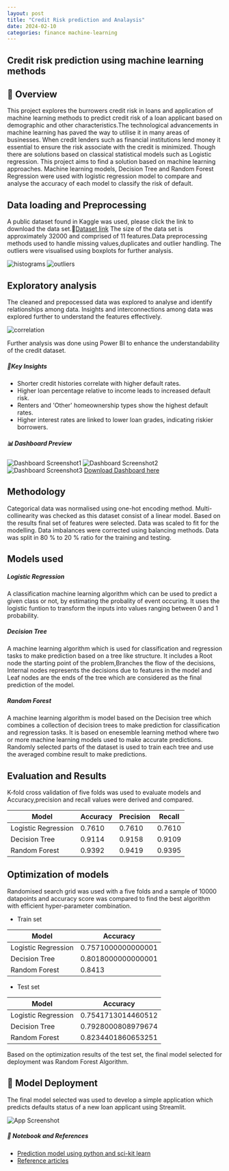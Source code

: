 ```yaml
---
layout: post
title: "Credit Risk prediction and Analaysis"
date: 2024-02-10
categories: finance machine-learning
---
```

## **Credit risk prediction using machine learning methods**

## 🚀 **Overview**

This project explores the burrowers credit risk in loans and application of machine learning methods to predict credit risk of a loan applicant based on demographic and other characteristics.The technological advancements in machine learning has paved the way to utilise it in many areas of businesses. When credit lenders such as financial institutions lend money it essential to ensure the risk associate with the credit is minimized. Though there are solutions based on classical statistical models such as Logistic regression. This project aims to find a solution based on machine learning approaches. Machine learning models, Decision Tree and Random Forest Regression were used with logistic regression model to compare and analyse the accuracy of each model to classify the risk of default.
## **Data loading and Preprocessing**

A public dataset found in Kaggle was used, please click the link to download the data set.📁[Dataset link](https://www.kaggle.com/datasets/laotse/credit-risk-dataset) The size of the data set is approximately 32000 and comprised of 11 features.Data preprocessing methods used to handle missing values,duplicates and outlier handling. The outliers were visualised using boxplots for further analysis.

![histograms](https://github.com/SachiD123/MyPortfolio.github.io/blob/main/Images/cred_hist.png)
![outliers](https://github.com/SachiD123/MyPortfolio.github.io/blob/main/Images/credit_outliers.png)

## **Exploratory analysis**

The cleaned and prepocessed data was explored to analyse and identify relationships among data. Insights and interconnections among data was explored further to understand the features effectively.

![correlation](https://github.com/SachiD123/MyPortfolio.github.io/blob/main/Images/credit_corr.png)

Further analysis was done using Power BI to enhance the understandability of the credit dataset.

##### 📌Key Insights
- Shorter credit histories correlate with higher default rates.
- Higher loan percentage relative to income leads to increased default risk.
- Renters and 'Other' homeownership types show the highest default rates.
- Higher interest rates are linked to lower loan grades, indicating riskier borrowers.

##### 📊 Dashboard Preview

![Dashboard Screenshot1](https://github.com/SachiD123/MyPortfolio.github.io/blob/main/Images/Loandefaultstrends.png)
![Dashboard Screenshot2](https://github.com/SachiD123/MyPortfolio.github.io/blob/main/Images/Burrowersriskpatterns.png)
![Dashboard Screenshot3](https://github.com/SachiD123/MyPortfolio.github.io/blob/main/Images/Loancharacteristics.png)
[Download Dashboard here](https://github.com/SachiD123/MyPortfolio.github.io/blob/main/Projects/CreditRisk/CreditRiskAnalysisFinal.pbix)

## **Methodology**

Categorical data was normalised using one-hot encoding method.
Multi-collinearity was checked as this dataset consist of a linear model. Based on the results final set of features were selected.
Data was scaled to fit for the modelling.
Data imbalances were corrected using balancing methods.
Data was split in 80 % to 20 % ratio for the training and testing.

## **Models used**
##### Logistic Regression

A classification machine learning algorithm which can be used to predict a given class or not, by estimating the probality of event occuring. It uses the logistic funtion to transform the inputs into values ranging between 0 and
1 probability.

##### Decision Tree

A machine learning algorithm which is used for classification and regression tasks to make prediction based on a tree like structure. It includes a Root node the starting point of the problem,Branches the flow of the decisions, Internal nodes represents the decisions due to features in the model and Leaf nodes are the ends of the tree which are considered
as the final prediction of the model.

##### Random Forest 

A machine learning algorithm is model based on the Decision tree which combines a collection of decision trees to make prediction for classification and regression tasks. It is based on enesemble learning method where two or more machine learning models used to make accurate predictions. Randomly selected parts of the dataset is used to train each tree and use the averaged combine result to make predictions.
 
## **Evaluation and Results**

K-fold cross validation of five folds was used to evaluate models and Accuracy,precision and recall values were derived and compared.
  
| Model           | Accuracy | Precision | Recall |
|-----------------|----------|-----------|--------|
| Logistic Regression | 0.7610   | 0.7610    | 0.7610 |
| Decision Tree      | 0.9114   | 0.9158    | 0.9109 |
| Random Forest     | 0.9392   | 0.9419    | 0.9395 |

## **Optimization of models**

Randomised search grid was used with a five folds and a sample of 10000 datapoints and accuracy score was compared to find the best algorithm with efficient hyper-parameter combination. 

- Train set

| Model           | Accuracy |
|-----------------|----------|
| Logistic Regression | 0.7571000000000001|
| Decision Tree      |0.8018000000000001|
| Random Forest     |0.8413|

- Test set

| Model           | Accuracy |
|-----------------|----------|
| Logistic Regression |0.7541713014460512|
| Decision Tree      |0.7928000808979674|
| Random Forest     |0.8234401860653251|

Based on the optimization results of the test set, the final model selected for deployment was Random Forest Algorithm.


## 🔬 **Model Deployment**

The final model selected was used to develop a simple application which predicts defaults status of a new loan applicant using Streamlit.

![App Screenshot](https://github.com/SachiD123/MyPortfolio.github.io/blob/main/Images/streamlitcredpredapp.png)



##### 📌 Notebook and References

- [Prediction model using python and sci-kit learn](https://github.com/SachiD123/MyPortfolio.github.io/blob/main/Projects/CreditRisk/Prediction1.1.ipynb)
- [Reference articles](https://github.com/SachiD123/MyPortfolio.github.io/blob/main/Projects/Research_papers)



